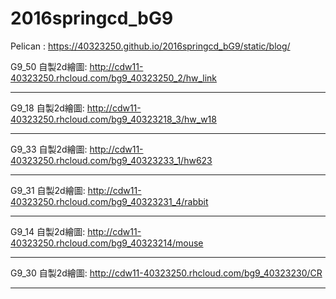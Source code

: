 ﻿# 2016springcd_bG9
Pelican : https://40323250.github.io/2016springcd_bG9/static/blog/

G9_50 自製2d繪圖: http://cdw11-40323250.rhcloud.com/bg9_40323250_2/hw_link


-----------------------------------------------------------
G9_18 自製2d繪圖: http://cdw11-40323250.rhcloud.com/bg9_40323218_3/hw_w18


-----------------------------------------------------------
G9_33 自製2d繪圖: http://cdw11-40323250.rhcloud.com/bg9_40323233_1/hw623


-----------------------------------------------------------
G9_31 自製2d繪圖: http://cdw11-40323250.rhcloud.com/bg9_40323231_4/rabbit


-----------------------------------------------------------
G9_14 自製2d繪圖: http://cdw11-40323250.rhcloud.com/bg9_40323214/mouse


-----------------------------------------------------------
G9_30 自製2d繪圖: http://cdw11-40323250.rhcloud.com/bg9_40323230/CR


-----------------------------------------------------------

